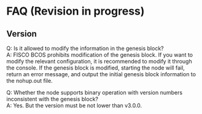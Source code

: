 # FAQ (Revision in progress)

## Version

Q:
  Is it allowed to modify the information in the genesis block? <br>
A:
  FISCO BCOS prohibits modification of the genesis block. If you want to modify the relevant configuration, it is recommended to modify it through the console. If the genesis block is modified, starting the node will fail, return an error message, and output the initial genesis block information to the nohup.out file.
 
Q:
  Whether the node supports binary operation with version numbers inconsistent with the genesis block? <br>
A: 
  Yes. But the version must be not lower than v3.0.0.
